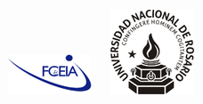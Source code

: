 <p float="left">
  <img src="/assets/FCEIA-logo.png" width="150" />
&nbsp; &nbsp; &nbsp; &nbsp;
  <img src="/assets/LOGO-UNR-NEGRO.png" width="150" /> 
</p>
